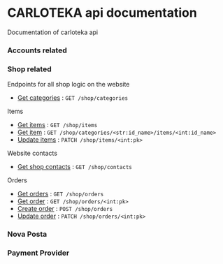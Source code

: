 # CARLOTEKA api documentation 

Documentation of carloteka api

### Accounts related

[//]: # ()
[//]: # (Auth)

[//]: # ()
[//]: # (* [Sign up]&#40;accounts/signup/post.md&#41; : `POST /accounts/signup/`)

[//]: # (* [Log in]&#40;accounts/login/post.md&#41; : `POST /accounts/login/`)

[//]: # (* [Sign up or Login via google]&#40;accounts/google/login/post.md&#41; : `POST /accounts/google/login/` &#40;no docs&#41;)

[//]: # (* [Sign up or Login via Facebook]&#40;accounts/facebook/login/post.md&#41; : `POST /accounts/facebook/login/` &#40;no docs&#41;)

[//]: # ()
[//]: # ()
[//]: # (* [Refresh token]&#40;accounts/token/refresh/post.md&#41; : `POST /accounts/token/refresh/` )

[//]: # ()
[//]: # ()
[//]: # (Users)

[//]: # ()
[//]: # ()
[//]: # (* [Get user]&#40;accounts/users/pk/get.md&#41; : `GET /accounts/users/<int:pk>`)

[//]: # (* [Update user]&#40;accounts/users/pk/patch.md&#41; : `PATCH /accounts/user/<int:pk>`)

[//]: # (* [Delete user]&#40;accounts/users/pk/delete.md&#41; : `DELETE /accounts/user/<int:pk>`)

[//]: # ()
[//]: # ()
[//]: # (* [Create user address]&#40;accounts/users/pk/adress/post.md&#41; : `POST /accounts/user/<int:pk>/adress`)

[//]: # (* [Get user address]&#40;accounts/users/pk/adress/get.md&#41; : `GET /accounts/user/<int:pk>/adress`)

[//]: # (* [Update user address]&#40;accounts/users/pk/adress/put.md&#41; : `PUT /accounts/user/<int:pk>/adress`)

[//]: # (* [delete user address]&#40;accounts/users/pk/adress/delete.md&#41; : `DELETE /accounts/user/<int:pk>/adress`)


### Shop related

Endpoints for all shop logic on the website

* [Get categories](shop/categories/get.md) : `GET /shop/categories`

Items

* [Get items](shop/items/get.md) : `GET /shop/items`
* [Get item](shop/categories/id_name/items/id_name/get.md) : `GET /shop/categories/<str:id_name>/items/<int:id_name>`
* [Update items](shop/items/pk/patch.md) : `PATCH /shop/items/<int:pk>`

Website contacts

* [Get shop contacts](shop/contacts/get.md) : `GET /shop/contacts`
 
Orders

* [Get orders](shop/orders/get.md) : `GET /shop/orders`
* [Get order](shop/orders/pk/get.md) : `GET /shop/orders/<int:pk>`
* [Create order](shop/orders/post.md) : `POST /shop/orders`
* [Update order](shop/orders/pk/patch.md) : `PATCH /shop/orders/<int:pk>`


### Nova Posta 


### Payment Provider
